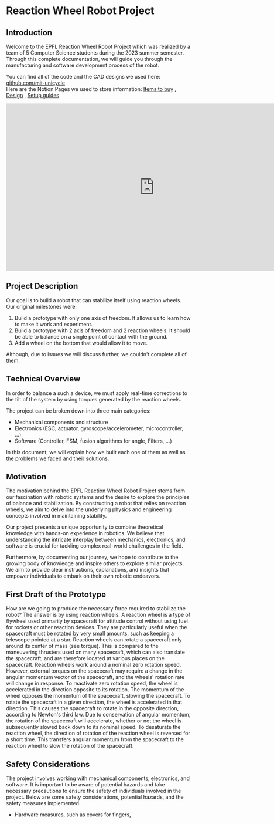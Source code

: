 # Reaction Wheel Robot Project

## Introduction
Welcome to the EPFL Reaction Wheel Robot Project which was realized by a team of 5 Computer Science students during the 2023 summer semester. 
Through this complete documentation, we will guide you through the manufacturing and software development process of the robot.

You can find all of the code and the CAD designs we used here: <a href="https://github.com/mit-unicycle ">github.com/mit-unicycle</a> </br>
Here are the Notion Pages we used to store information: 
    <a href="https://summer-espadrille-b76.notion.site/Items-to-buy-a39584837b4b4c01937789933fe2feb7">Items to buy</a> ,
    <a href="https://summer-espadrille-b76.notion.site/373cf709cd534d39bf88407b930a165b?v=a52da7a304df4a25abab6df019da81b1">Design</a> , 
    <a href="https://summer-espadrille-b76.notion.site/b2048f4cb776428da3f5c4c3cff9b32a?v=64331302bfdf44a6abfef367b66ab922">Setup guides</a>

<div class="video-container">
    <iframe width="810" height="456" src="https://www.youtube.com/embed/MygkXkl1ay0" title="YouTube video player" frameborder="0" allow="accelerometer; autoplay; clipboard-write; encrypted-media; gyroscope; picture-in-picture; web-share" allowfullscreen></iframe>
</div>

## Project Description
Our goal is to build a robot that can stabilize itself using reaction wheels. 
Our original milestones were:
<ol>
    <li>Build a prototype with only one axis of freedom. It allows us to learn how to make it work and experiment.</li>
    <li>Build a prototype with 2 axis of freedom and 2 reaction wheels. It should be able to balance on a single point of contact with the ground.</li>
    <li>Add a wheel on the bottom that would allow it to move.</li>
</ol>
Although, due to issues we will discuss further, we couldn't complete all of them.

## Technical Overview
In order to balance a such a device, we must apply real-time corrections to the tilt of the system by using torques generated by the reaction wheels. 

The project can be broken down into three main categories: 
<ul>
    <li>Mechanical components and structure</li>
    <li>Electronics (ESC, actuator, gyroscope/accelerometer, microcontroller, ...) </li>
    <li>Software (Controller, FSM, fusion algorithms for angle, Filters, ...)</li>
</ul>

In this document, we will explain how we built each one of them as well as the problems we faced and their solutions.

## Motivation
The motivation behind the EPFL Reaction Wheel Robot Project stems from our fascination with robotic systems and the desire to explore the principles of balance and stabilization. 
By constructing a robot that relies on reaction wheels, we aim to delve into the underlying physics and engineering concepts involved in maintaining stability.

Our project presents a unique opportunity to combine theoretical knowledge with hands-on experience in robotics. 
We believe that understanding the intricate interplay between mechanics, electronics, and software is crucial 
for tackling complex real-world challenges in the field.

Furthermore, by documenting our journey, we hope to contribute to the growing body of knowledge and inspire others to explore similar projects.
 We aim to provide clear instructions, explanations, and insights that empower individuals to embark on their own robotic endeavors.

## First Draft of the Prototype


How are we going to produce the necessary force required to stabilize the robot? The answer is by using reaction wheels. A reaction wheel is a type of flywheel used primarily by spacecraft for attitude control without using fuel for rockets or other reaction devices. They are particularly useful when the spacecraft must be rotated by very small amounts, such as keeping a telescope pointed at a star. Reaction wheels can rotate a spacecraft only around its center of mass (see torque). This is compared to the maneuvering thrusters used on many spacecraft, which can also translate the spacecraft, and are therefore located at various places on the spacecraft. Reaction wheels work around a nominal zero rotation speed. However, external torques on the spacecraft may require a change in the angular momentum vector of the spacecraft, and the wheels' rotation rate will change in response. To reactivate zero rotation speed, the wheel is accelerated in the direction opposite to its rotation. The momentum of the wheel opposes the momentum of the spacecraft, slowing the spacecraft. To rotate the spacecraft in a given direction, the wheel is accelerated in that direction. This causes the spacecraft to rotate in the opposite direction, according to Newton's third law. Due to conservation of angular momentum, the rotation of the spacecraft will accelerate, whether or not the wheel is subsequently slowed back down to its nominal speed. To desaturate the reaction wheel, the direction of rotation of the reaction wheel is reversed for a short time. This transfers angular momentum from the spacecraft to the reaction wheel to slow the rotation of the spacecraft.
## Safety Considerations
The project involves working with mechanical components, electronics, and software. 
It is important to be aware of potential hazards and take necessary precautions to ensure the safety of individuals involved in the project. 
Below are some safety considerations, potential hazards, and the safety measures implemented.
<ul>
    <li>Hardware measures, such as covers for fingers, </li>
</ul>